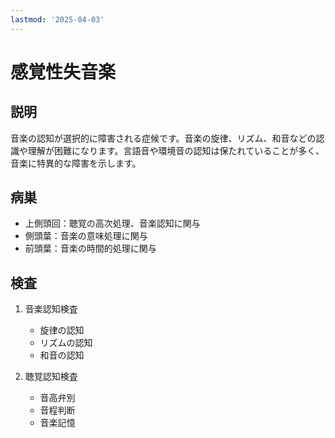 ```yaml
---
lastmod: '2025-04-03'
---
```


# 感覚性失音楽

## 説明

音楽の認知が選択的に障害される症候です。音楽の旋律、リズム、和音などの認識や理解が困難になります。言語音や環境音の認知は保たれていることが多く、音楽に特異的な障害を示します。

## 病巣

- 上側頭回：聴覚の高次処理、音楽認知に関与
- 側頭葉：音楽の意味処理に関与
- 前頭葉：音楽の時間的処理に関与

## 検査

1. 音楽認知検査

   - 旋律の認知
   - リズムの認知
   - 和音の認知

2. 聴覚認知検査
   - 音高弁別
   - 音程判断
   - 音楽記憶
